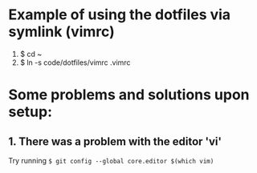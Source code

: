 # Example of using the dotfiles via symlink (vimrc)

1. $ cd ~
2. $ ln -s code/dotfiles/vimrc .vimrc

# Some problems and solutions upon setup:

## 1.  There was a problem with the editor 'vi'

Try running `$ git config --global core.editor $(which vim)`
